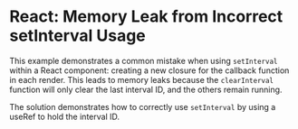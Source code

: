 # React: Memory Leak from Incorrect setInterval Usage

This example demonstrates a common mistake when using `setInterval` within a React component: creating a new closure for the callback function in each render.  This leads to memory leaks because the `clearInterval` function will only clear the last interval ID, and the others remain running.

The solution demonstrates how to correctly use `setInterval` by using a useRef to hold the interval ID.